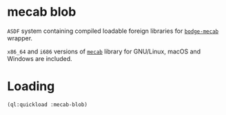 # mecab blob

`ASDF` system containing compiled loadable foreign libraries for
[`bodge-mecab`](https://github.com/borodust/bodge-mecab) wrapper.

`x86_64` and `i686` versions of [`mecab`](https://github.com/taku910/mecab) library for
GNU/Linux, macOS and Windows are included.

# Loading
```lisp
(ql:quickload :mecab-blob)
```
